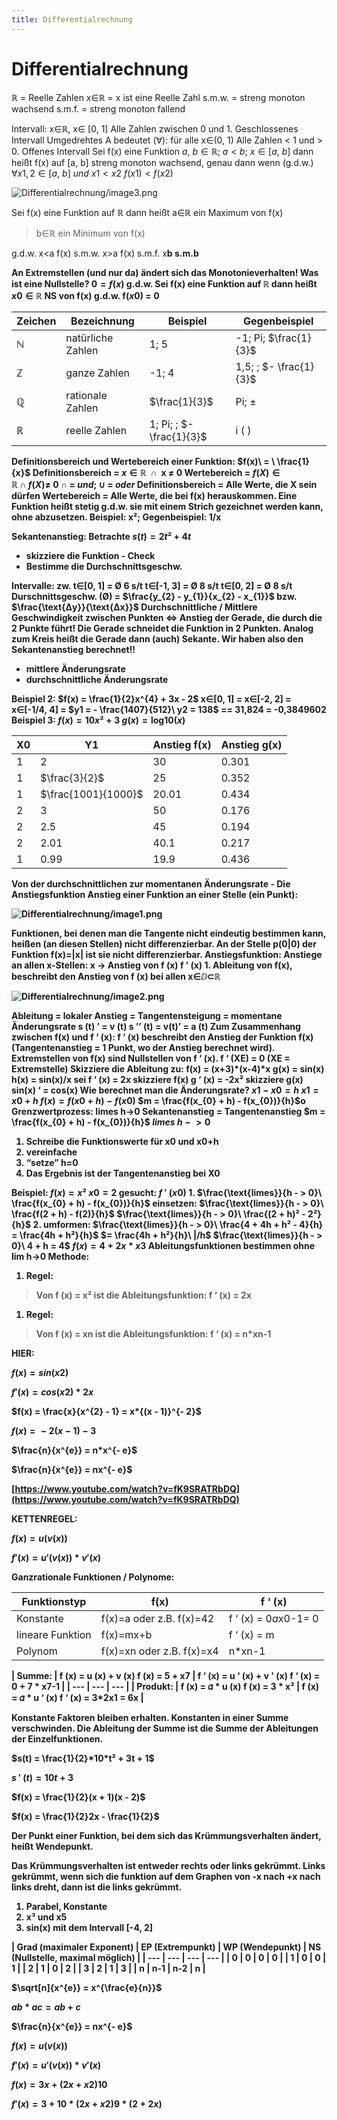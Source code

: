 ```yaml
---
title: Differentialrechnung
---
```

# Differentialrechnung

ℝ = Reelle Zahlen
x∈ℝ = x ist eine Reelle Zahl
s.m.w. = streng monoton wachsend
s.m.f. = streng monoton fallend

Intervall:
x∈ℝ, x∈ [0, 1]
Alle Zahlen zwischen 0 und 1. Geschlossenes Intervall
Umgedrehtes A bedeutet (∀): für alle
x∈(0, 1)
Alle Zahlen < 1 und > 0. Offenes Intervall
Sei f(x) eine Funktion
*a*, *b* ∈ ℝ; *a* < *b*; *x* ∈ [*a*, *b*]
dann heißt f(x) auf [a, b] streng
monoton wachsend, genau dann wenn (g.d.w.)
∀*x*1, 2 ∈ [*a*, *b*] *und* *x*1 < *x*2
*f*(*x*1) < *f*(*x*2)

![Differentialrechnung/image3.png](./Differentialrechnung/image3.png)

Sei f(x) eine Funktion auf ℝ
dann heißt a∈ℝ ein Maximum von f(x)

> b∈ℝ ein Minimum von f(x)
> 

g.d.w. x<a f(x) s.m.w.
x>a f(x) s.m.f.
x<b s.m.f.
x>b s.m.b

An Extremstellen (und nur da) ändert sich das Monotonieverhalten!
Was ist eine Nullstelle?
0 = *f*(*x*)
g.d.w.
Sei f(x) eine Funktion auf ℝ
dann heißt *x*0 ∈ ℝ NS von f(x)
g.d.w. f(*x*0) = 0

| Zeichen | Bezeichnung | Beispiel | Gegenbeispiel |
| --- | --- | --- | --- |
| ℕ | natürliche Zahlen | 1; 5 | -1; Pi; $\frac{1}{3}$ |
| ℤ | ganze Zahlen | -1; 4 | 1,5; ; $- \frac{1}{3}$ |
| ℚ | rationale Zahlen | $\frac{1}{3}$ | Pi; ± |
| ℝ | reelle Zahlen | 1; Pi; ; $- \frac{1}{3}$ | i ( ) |

Definitionsbereich und Wertebereich einer Funktion:
$f(x)\  = \ \frac{1}{x}$
Definitionsbereich = *x* ∈ ℝ  ∩  x ≠ 0
Wertebereich = *f*(*X*) ∈ ℝ ∩ *f*(*X*)≠ 0
∩ = *und*; ∪ = *oder*
Definitionsbereich = Alle Werte, die X sein dürfen
Wertebereich = Alle Werte, die bei f(x) herauskommen.
Eine Funktion heißt **stetig** g.d.w. sie mit **einem** Strich gezeichnet werden kann, ohne abzusetzen. Beispiel: x²; Gegenbeispiel: 1/x

Sekantenanstieg:
Betrachte *s*(*t*) = 2*t*² + 4*t*

- skizziere die Funktion - Check
- Bestimme die Durchschnittsgeschw.

Intervalle:
zw. t∈[0, 1] = Ø 6 s/t
t∈[-1, 3] = Ø 8 s/t
t∈[0, 2] = Ø 8 s/t
Durschnittsgeschw. (Ø) = $\frac{y_{2} - y_{1}}{x_{2} - x_{1}}$ bzw. $\frac{\text{Δy}}{\text{Δx}}$
Durchschnittliche / Mittlere Geschwindigkeit zwischen Punkten ⇔
Anstieg der Gerade, die durch die 2 Punkte führt!
Die Gerade schneidet die Funktion in 2 Punkten. Analog zum Kreis heißt die Gerade dann (auch) Sekante. Wir haben also den **Sekantenanstieg** berechnet!!

- mittlere Änderungsrate
- durchschnittliche Änderungsrate

Beispiel 2:
$f(x) = \frac{1}{2}x^{4} + 3x - 2$
x∈[0, 1] =
x∈[-2, 2] =
x∈[-1/4, 4] = $y1 = - \frac{1407}{512}\ y2 = 138$ == 31,824
= -0,3849602
Beispiel 3:
*f*(*x*) = 10*x*² + 3
*g*(*x*) = log10(*x*)

| X0 | Y1 | Anstieg f(x) | Anstieg g(x) |
| --- | --- | --- | --- |
| 1 | 2 | 30 | 0.301 |
| 1 | $\frac{3}{2}$ | 25 | 0.352 |
| 1 | $\frac{1001}{1000}$ | 20.01 | 0.434 |
| 2 | 3 | 50 | 0.176 |
| 2 | 2.5 | 45 | 0.194 |
| 2 | 2.01 | 40.1 | 0.217 |
| 1 | 0.99 | 19.9 | 0.436 |

Von der durchschnittlichen zur momentanen Änderungsrate - Die Anstiegsfunktion
Anstieg einer Funktion an einer Stelle (ein Punkt):

![Differentialrechnung/image1.png](./Differentialrechnung/image1.png)

Funktionen, bei denen man die Tangente nicht eindeutig bestimmen kann, heißen (an diesen Stellen) nicht differenzierbar.
An der Stelle p(0|0) der Funktion f(x)=|x| ist sie nicht differenzierbar.
**Anstiegsfunktion:**
Anstiege an allen x-Stellen:
x → Anstieg von f (x)
f ’ (x) 1. Ableitung von f(x),
beschreibt den Anstieg von f (x) bei allen x∈ⅅ⊂ℝ

![Differentialrechnung/image2.png](./Differentialrechnung/image2.png)

Ableitung = lokaler Anstieg = Tangentensteigung = momentane Änderungsrate
s (t) ’ = v (t)
s ’’ (t) = v(t)’ = a (t)
Zum Zusammenhang zwischen f(x) und f ‘ (x):
f ‘ (x) beschreibt den Anstieg der Funktion f(x) (Tangentenanstieg = 1 Punkt, wo der Anstieg berechnet wird).
Extremstellen von f(x) sind Nullstellen von f ‘ (x).
f ‘ (XE) = 0 (XE = Extremstelle)
Skizziere die Ableitung zu:
f(x) = (x+3)*(x-4)*x
g(x) = sin(x)
h(x) = sin(x)/x
sei f ‘ (x) = 2x skizziere f(x)
g ‘ (x) = -2x² skizziere g(x)
sin(x) ‘ = cos(x)
Wie berechnet man die Änderungsrate?
*x*1 − *x*0 = *h
x*1 = *x*0 + *h
f*(*x*) = *f*(*x*0 + *h*) − *f*(*x*0)
$m = \frac{f(x_{0} + h) - f(x_{0})}{h}$o
Grenzwertprozess:
limes h->0 Sekantenanstieg = Tangentenanstieg
$m = \frac{f(x_{0} + h) - f(x_{0})}{h}$
*limes* *h* −  > 0

1. Schreibe die Funktionswerte für x0 und x0+h
2. vereinfache
3. “setze” h=0
4. Das Ergebnis ist der Tangentenanstieg bei X0

Beispiel:
*f*(*x*) = *x*² *x*0 = 2
gesucht: *f* ′ (*x*0)
1.
$\frac{\text{limes}}{h - > 0}\ \frac{f(x_{0} + h) - f(x_{0})}{h}$
einsetzen:
$\frac{\text{limes}}{h - > 0}\ \frac{f(2 + h) - f(2)}{h}$
$\frac{\text{limes}}{h - > 0}\ \frac{(2 + h)² - 2²}{h}$
2. umformen:
$\frac{\text{limes}}{h - > 0}\ \frac{4 + 4h + h² - 4}{h} = \frac{4h + h²}{h}$
$= \frac{4h + h²}{h}\ |/h$
$\frac{\text{limes}}{h - > 0}\ 4 + h = 4$
*f*(*x*) = 4 + 2*x* * *x*3
Ableitungsfunktionen bestimmen ohne lim h→0 Methode:

1. Regel:

> Von f (x) = x² ist die Ableitungsfunktion: f ‘ (x) = 2x
> 
1. Regel:

> Von f (x) = xn ist die Ableitungsfunktion: f ‘ (x) = n*xn-1
> 

HIER:

*f*(*x*) = *sin*(*x*2)

*f*′(*x*) = *cos*(*x*2) * 2*x*

$f(x) = \frac{x}{x^{2} - 1} = x*{(x - 1)}^{- 2}$

*f*(*x*) =  − 2(*x* − 1) − 3

$\frac{n}{x^{e}} = n*x^{- e}$

$\frac{n}{x^{e}} = nx^{- e}$

[https://www.youtube.com/watch?v=fK9SRATRbDQ](https://www.youtube.com/watch?v=fK9SRATRbDQ)

KETTENREGEL:

*f*(*x*) = *u*(*v*(*x*))

*f*′(*x*) = *u*′(*v*(*x*)) * *v*′(*x*)

Ganzrationale Funktionen / Polynome:

| Funktionstyp | f(x) | f ‘ (x) |
| --- | --- | --- |
| Konstante | f(x)=a oder z.B. f(x)=42 | f ‘ (x) = 0*a*x0-1= 0 |
| lineare Funktion | f(x)=mx+b | f ‘ (x) = m |
| Polynom | f(x)=xn oder z.B. f(x)=x4 | n*xn-1 |

| Summe: | f (x) = u (x) + v (x)
f (x) = 5 + x7 | f ‘ (x) = u ‘ (x) + v ' (x)
f ‘ (x) = 0 + 7 * x7-1 |
| --- | --- | --- |
| Produkt: | f (x) = 𝛼 * u (x)
f (x) = 3 * x² | f (x) = 𝛼 * u ‘ (x)
f ‘ (x) = 3*2x1 = 6x |

Konstante Faktoren bleiben erhalten. Konstanten in einer Summe verschwinden. Die Ableitung der Summe ist die Summe der Ableitungen der Einzelfunktionen.

$s(t) = \frac{1}{2}*10*t² + 3t + 1$

*s* ′ (*t*) = 10*t* + 3

$f(x) = \frac{1}{2}(x + 1)(x - 2)$

$f(x) = \frac{1}{2}2x - \frac{1}{2}$

Der Punkt einer Funktion, bei dem sich das Krümmungsverhalten ändert, heißt Wendepunkt.

Das Krümmungsverhalten ist entweder rechts oder links gekrümmt. Links gekrümmt, wenn sich die funktion auf dem Graphen von -x nach +x nach links dreht, dann ist die links gekrümmt.

1. Parabel, Konstante
2. x³ und x5
3. sin(x) mit dem Intervall [-4, 2]

| Grad
(maximaler Exponent) | EP
(Extrempunkt) | WP
(Wendepunkt) | NS (Nullstelle, maximal möglich) |
| --- | --- | --- | --- |
| 0 | 0 | 0 | 0 |
| 1 | 0 | 0 | 1 |
| 2 | 1 | 0 | 2 |
| 3 | 2 | 1 | 3 |
| n | n-1 | n-2 | n |

$\sqrt[n]{x^{e}} = x^{\frac{e}{n}}$

*ab* * *ac* = *ab* + *c*

$\frac{n}{x^{e}} = nx^{- e}$

*f*(*x*) = *u*(*v*(*x*))

*f*′(*x*) = *u*′(*v*(*x*)) * *v*′(*x*)

*f*(*x*) = 3*x* + (2*x* + *x*2)10

*f*′(*x*) = 3 + 10 * (2*x* + *x*2)9 * (2 + 2*x*)